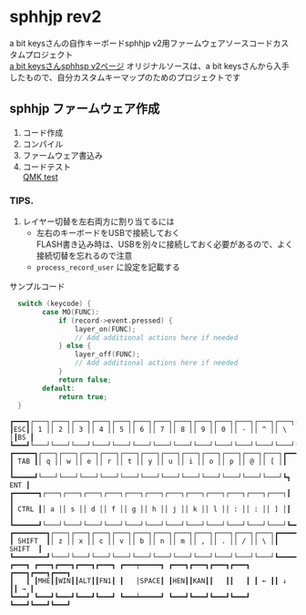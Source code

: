 # sphhjp rev2
a bit keysさんの自作キーボードsphhjp v2用ファームウェアソースコードカスタムプロジェクト  
[a bit keysさんsphhsp v2ページ](https://abitkeys.com/sphhjp/build_v2.html)
オリジナルソースは、a bit keysさんから入手したもので、自分カスタムキーマップのためのプロジェクトです  

## sphhjp ファームウェア作成
1. コード作成  
2. コンパイル  
3. ファームウェア書込み  
4. コードテスト  
[QMK test](https://config.qmk.fm/#/test/)

### TIPS.
1. レイヤー切替を左右両方に割り当てるには
    * 左右のキーボードをUSBで接続しておく  
    FLASH書き込み時は、USBを別々に接続しておく必要があるので、よく接続切替を忘れるので注意  
    * `process_record_user` に設定を記載する  

サンプルコード  
``` c
  switch (keycode) {
        case MO(FUNC):
            if (record->event.pressed) {
                layer_on(FUNC);
                // Add additional actions here if needed
            } else {
                layer_off(FUNC);
                // Add additional actions here if needed
            }
            return false;
        default:
            return true;
  }

```

```
┏━━━┓┌───┐┌───┐┌───┐┌───┐┌───┐┌───┐┌───┐┌───┐┌───┐┌───┐┌───┐┌───┐┌───┐┏━━━┓
┃ESC┃│ 1 ││ 2 ││ 3 ││ 4 ││ 5 ││ 6 ││ 7 ││ 8 ││ 9 ││ 0 ││ - ││ ^ ││ \ │┃BS ┃
┗━━━┛└───┘└───┘└───┘└───┘└───┘└───┘└───┘└───┘└───┘└───┘└───┘└───┘└───┘┗━━━┛
┏━━━━━┓┌───┐┌───┐┌───┐┌───┐┌───┐┌───┐┌───┐┌───┐┌───┐┌───┐┌───┐┌───┐┏━━━━━━┓
┃ TAB ┃│ q ││ w ││ e ││ r ││ t ││ y ││ u ││ i ││ o ││ p ││ @ ││ [ │┃      ┃
┗━━━━━┛└───┘└───┘└───┘└───┘└───┘└───┘└───┘└───┘└───┘└───┘└───┘└───┘┗┓ ENT ┃
┏━━━━━━┓┌───┐┌───┐┌───┐┌───┐┌───┐┌───┐┌───┐┌───┐┌───┐┌───┐┌───┐┌───┐┃     ┃
┃ CTRL ┃│ a ││ s ││ d ││ f ││ g ││ h ││ j ││ k ││ l ││ : ││ : ││ ] │┃     ┃
┗━━━━━━┛└───┘└───┘└───┘└───┘└───┘└───┘└───┘└───┘└───┘└───┘└───┘└───┘┗━━━━━┛
┏━━━━━━━━┓┌───┐┌───┐┌───┐┌───┐┌───┐┌───┐┌───┐┌───┐┌───┐┌───┐┌───┐┏━━━━━━━━┓
┃ SHIFT  ┃│ z ││ x ││ c ││ v ││ b ││ n ││ m ││ , ││ . ││ / ││ \ │┃ SHIFT  ┃
┗━━━━━━━━┛└───┘└───┘└───┘└───┘└───┘└───┘└───┘└───┘└───┘└───┘└───┘┗━━━━━━━━┛
┏━━━┓ ┏━━━┓┏━━━┓┏━━━┓┏━━━┓ ┏━━━┯━━━━━┓ ┏━━━┓┏━━━┓┏━━━┓┏━━━┓ ┏━━━┓┏━━━┓┏━━━┓
┃   ┃ ┃MHE┃┃WIN┃┃ALT┃┃FN1┃ ┃   │SPACE┃ ┃HEN┃┃KAN┃┃   ┃┃   ┃ ┃ ← ┃┃ ↓ ┃┃ → ┃
┗━━━┛ ┗━━━┛┗━━━┛┗━━━┛┗━━━┛ ┗━━━┷━━━━━┛ ┗━━━┛┗━━━┛┗━━━┛┗━━━┛ ┗━━━┛┗━━━┛┗━━━┛
```
